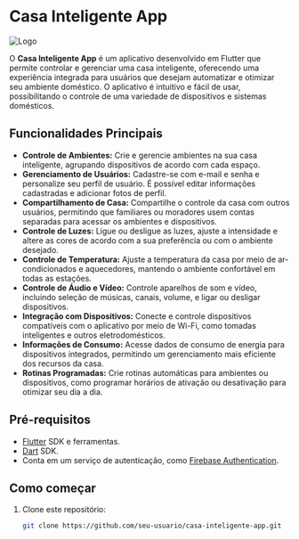 # Casa Inteligente App

![Logo](https://img.freepik.com/vetores-gratis/aplicativo-para-casa-inteligente_23-2148628096.jpg?w=1380&t=st=1714006889~exp=1714007489~hmac=45a0916df9075faebfaa77535bf0c5c02fe5f617fab9c00a9d5ff5a0e46e5594)

O **Casa Inteligente App** é um aplicativo desenvolvido em Flutter que permite controlar e gerenciar uma casa inteligente, oferecendo uma experiência integrada para usuários que desejam automatizar e otimizar seu ambiente doméstico. O aplicativo é intuitivo e fácil de usar, possibilitando o controle de uma variedade de dispositivos e sistemas domésticos.

## Funcionalidades Principais

- **Controle de Ambientes:** Crie e gerencie ambientes na sua casa inteligente, agrupando dispositivos de acordo com cada espaço.
- **Gerenciamento de Usuários:** Cadastre-se com e-mail e senha e personalize seu perfil de usuário. É possível editar informações cadastradas e adicionar fotos de perfil.
- **Compartilhamento de Casa:** Compartilhe o controle da casa com outros usuários, permitindo que familiares ou moradores usem contas separadas para acessar os ambientes e dispositivos.
- **Controle de Luzes:** Ligue ou desligue as luzes, ajuste a intensidade e altere as cores de acordo com a sua preferência ou com o ambiente desejado.
- **Controle de Temperatura:** Ajuste a temperatura da casa por meio de ar-condicionados e aquecedores, mantendo o ambiente confortável em todas as estações.
- **Controle de Áudio e Vídeo:** Controle aparelhos de som e vídeo, incluindo seleção de músicas, canais, volume, e ligar ou desligar dispositivos.
- **Integração com Dispositivos:** Conecte e controle dispositivos compatíveis com o aplicativo por meio de Wi-Fi, como tomadas inteligentes e outros eletrodomésticos.
- **Informações de Consumo:** Acesse dados de consumo de energia para dispositivos integrados, permitindo um gerenciamento mais eficiente dos recursos da casa.
- **Rotinas Programadas:** Crie rotinas automáticas para ambientes ou dispositivos, como programar horários de ativação ou desativação para otimizar seu dia a dia.

## Pré-requisitos

- [Flutter](https://flutter.dev/) SDK e ferramentas.
- [Dart](https://dart.dev/) SDK.
- Conta em um serviço de autenticação, como [Firebase Authentication](https://firebase.google.com/products/auth).

## Como começar

1. Clone este repositório:

   ```bash
   git clone https://github.com/seu-usuario/casa-inteligente-app.git
